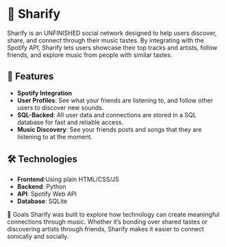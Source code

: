 # 🎵 Sharify

Sharify is an UNFINISHED social network designed to help users discover, share, and connect through their music tastes. By integrating with the Spotify API, Sharify lets users showcase their top tracks and artists, follow friends, and explore music from people with similar tastes.

## 🚀 Features

- **Spotify Integration**
- **User Profiles**: See what your friends are listening to, and follow other users to discover new sounds.
- **SQL-Backed**: All user data and connections are stored in a SQL database for fast and reliable access.
- **Music Discovery**: See your friends posts and songs that they are listening to at the moment.

## 🛠️ Technologies

- **Frontend**:Using plain HTML/CSS/JS
- **Backend**: Python 
- **API**: Spotify Web API
- **Database**: SQLite

🎯 Goals
Sharify was built to explore how technology can create meaningful connections through music. Whether it’s bonding over shared tastes or discovering artists through friends, Sharify makes it easier to connect sonically and socially.
